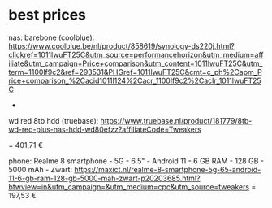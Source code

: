 # best prices
nas:
barebone (coolblue): https://www.coolblue.be/nl/product/858619/synology-ds220j.html?clickref=1011lwuFT25C&utm_source=performancehorizon&utm_medium=affiliate&utm_campaign=Price+comparison&utm_content=1011lwuFT25C&utm_term=1100lf9c2&ref=293531&PHGref=1011lwuFT25C&cmt=c_ph%2Capm_Price+comparison_%2Cacid1011l124%2Cacr_1100lf9c2%2Caclr_1011lwuFT25C

+

wd red 8tb hdd (truebase): https://www.truebase.nl/product/181779/8tb-wd-red-plus-nas-hdd-wd80efzz?affiliateCode=Tweakers

= 401,71 €

phone:
Realme 8 smartphone - 5G - 6.5" - Android 11 - 6 GB RAM - 128 GB - 5000 mAh - Zwart:
https://maxict.nl/realme-8-smartphone-5g-65-android-11-6-gb-ram-128-gb-5000-mah-zwart-p20203685.html?btwview=in&utm_campaign=&utm_medium=cpc&utm_source=tweakers
= 197,53 €

